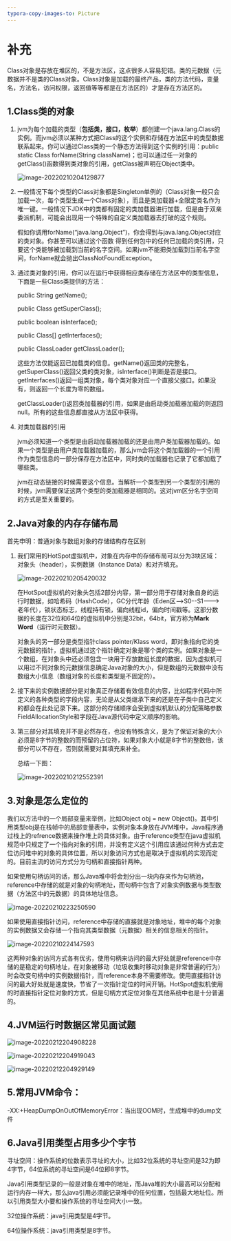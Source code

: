 ```yaml
---
typora-copy-images-to: Picture
---
```


# 补充

Class对象是存放在堆区的，不是方法区，这点很多人容易犯错。类的元数据（元数据并不是类的Class对象。Class对象是加载的最终产品，类的方法代码，变量名，方法名，访问权限，返回值等等都是在方法区的）才是存在方法区的。

## 1.Class类的对象

1. jvm为每个加载的类型（**包括类，接口，枚举**）都创建一个java.lang.Class的实例。而jvm必须以某种方式把Class的这个实例和存储在方法区中的类型数据联系起来。你可以通过Class类的一个静态方法得到这个实例的引用：public static Class forName(String className)；也可以通过任一对象的getClass()函数得到类对象的引用，getClass被声明在Object类中。

   ![image-20220210204129877](F:\笔记\JVM\Picture\image-20220210204129877.png)

2. 一般情况下每个类型的Class对象都是Singleton单例的（Class对象一般只会加载一次，每个类型生成一个Class对象），而且是类加载器+全限定类名作为唯一键。一般情况下JDK中的类都有固定的类加载器进行加载，但是由于双亲委派机制，可能会出现用一个特殊的自定义类加载器去打破的这个规则。

   假如你调用forName(“java.lang.Object”)，你会得到与java.lang.Object对应的类对象。你甚至可以通过这个函数 得到任何包中的任何已加载的类引用，只要这个类能够被加载到当前的名字空间。如果jvm不能把类加载到当前名字空间，forName就会抛出ClassNotFoundException。

3. 通过类对象的引用，你可以在运行中获得相应类存储在方法区中的类型信息，下面是一些Class类提供的方法：

   public String getName();

   public Class getSuperClass();

   public boolean isInterface();

   public Class[] getInterfaces();

   public ClassLoader getClassLoader();

   这些方法仅能返回已加载类的信息。getName()返回类的完整名，getSuperClass()返回父类的类对象，isInterface()判断是否是接口。getInterfaces()返回一组类对象，每个类对象对应一个直接父接口。如果没有，则返回一个长度为零的数组。

   getClassLoader()返回类加载器的引用，如果是由启动类加载器加载的则返回null。所有的这些信息都直接从方法区中获得。
   
4. 对类加载器的引用

   jvm必须知道一个类型是由启动加载器加载的还是由用户类加载器加载的。如果一个类型是由用户类加载器加载的，那么jvm会将这个类加载器的一个引用作为类型信息的一部分保存在方法区中，同时类的加载器也记录了它都加载了哪些类。

   jvm在动态链接的时候需要这个信息。当解析一个类型到另一个类型的引用的时候，jvm需要保证这两个类型的类加载器是相同的。这对jvm区分名字空间的方式是至关重要的。



## 2.Java对象的内存存储布局

首先申明：普通对象与数组对象的存储结构存在区别

1. 我们常用的HotSpot虚拟机中，对象在内存中的存储布局可以分为3块区域：对象头（header），实例数据（Instance Data）和对齐填充。

   ![image-20220210205420032](F:\笔记\JVM\Picture\image-20220210205420032.png)

   在HotSpot虚拟机的对象头包括2部分内容，第一部分用于存储对象自身的运行时数据，如哈希码（HashCode），GC分代年龄（Eden区-->S0--S1--->老年代），锁状态标志，线程持有锁，偏向线程id，偏向时间戳等。这部分数据的长度在32位和64位的虚拟机中分别是32bit，64bit，官方称为**Mark Word**（运行时元数据）。

   对象头的另一部分是类型指针class pointer/Klass word，即对象指向它的类元数据的指针，虚拟机通过这个指针确定对象是哪个类的实例。如果对象是一个数组，在对象头中还必须包含一块用于存放数组长度的数据，因为虚拟机可以用过不同对象的元数据信息确定Java对象的大小，但是数组的元数据中没有数组大小信息（数组对象的长度和类型是不固定的）。

2. 接下来的实例数据部分是对象真正存储着有效信息的内容，比如程序代码中所定义的各种类型的字段内容，无论是从父类继承下来的还是在子类中自己定义的都会在此处记录下来。这部分的存储顺序会受到虚拟机默认的分配策略参数FieldAllocationStyle和字段在Java源代码中定义顺序的影响。

3. 第三部分对其填充并不是必然存在，也没有特殊含义，是为了保证对象的大小必须是8字节的整数的而预留的占位符，如果对象大小就是8字节的整数倍，该部分可以不存在，否则就需要对其填充来补全。

   总结一下图：

   ![image-20220210212552391](F:\笔记\JVM\Picture\image-20220210212552391.png)



## 3.对象是怎么定位的

我们以方法中的一个局部变量来举例，比如Object obj = new Object()。其中引用类型obj是在栈帧中的局部变量表中，实例对象本身放在JVM堆中，Java程序通过栈上的refrence数据来操作堆上的具体对象。由于reference类型在java虚拟机规范中只规定了一个指向对象的引用，并没有定义这个引用应该通过何种方式去定位访问堆中的对象的具体位置，所以对象访问方式也是取决于虚拟机的实现而定的。目前主流的访问方式分为句柄和直接指针两种。

如果使用句柄访问的话，那么Java堆中将会划分出一块内存来作为句柄池，reference中存储的就是对象的句柄地址，而句柄中包含了对象实例数据与类型数据（方法区中的元数据）的具体地址信息。

![image-20220210223250590](F:\笔记\JVM\Picture\image-20220210223250590.png)

如果使用直接指针访问，reference中存储的直接就是对象地址，堆中的每个对象的实例数据又会存储一个指向其类型数据（元数据）相关的信息相关的指针。

![image-20220210224147593](F:\笔记\JVM\Picture\image-20220210224147593.png)

这两种对象的访问方式各有优劣，使用句柄来访问的最大好处就是reference中存储的是稳定的句柄地址，在对象被移动（垃圾收集时移动对象是非常普遍的行为）时会改变句柄中的实例数据指针，而reference本身不需要修改。使用直接指针访问的最大好处就是速度快，节省了一次指针定位的时间开销。HotSpot虚拟机使用的时直接指针定位对象的方式，但是句柄方式定位对象在其他系统中也是十分普遍的。

## 4.JVM运行时数据区常见面试题

![image-20220212204908228](F:\笔记\JVM\Picture\image-20220212204908228.png)

![image-20220212204919043](F:\笔记\JVM\Picture\image-20220212204919043.png)

![image-20220212204929149](F:\笔记\JVM\Picture\image-20220212204929149.png)

## 5.常用JVM命令：

-XX:+HeapDumpOnOutOfMemoryError：当出现OOM时，生成堆中的dump文件



## 6.Java引用类型占用多少个字节

寻址空间：操作系统的位数表示寻址的大小，比如32位系统的寻址空间是32为即4字节，64位系统的寻址空间是64位即8字节。

Java引用类型记录的一般是对象在堆中的地址，而Java堆的大小最高可以分配和运行内存一样大，那么java引用必须能记录堆中的任何位置，包括最大地址位。所以引用类型大小要和操作系统的寻址空间大小一致。

32位操作系统：java引用类型是4字节。

64位操作系统：java引用类型是8字节。





